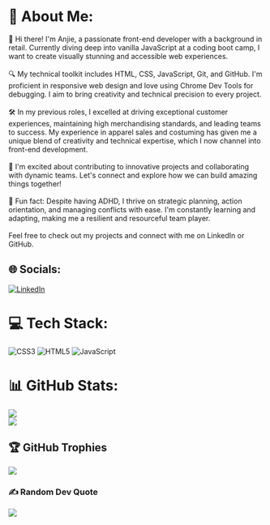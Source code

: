 # 💫 About Me:
👋 Hi there! I'm Anjie, a passionate front-end developer with a background in retail. Currently diving deep into vanilla JavaScript at a coding boot camp, I want to create visually stunning and accessible web experiences.<br><br>🔍 My technical toolkit includes HTML, CSS, JavaScript, Git, and GitHub. I'm proficient in responsive web design and love using Chrome Dev Tools for debugging. I aim to bring creativity and technical precision to every project.<br><br>🛠 In my previous roles, I excelled at driving exceptional customer experiences, maintaining high merchandising standards, and leading teams to success. My experience in apparel sales and costuming has given me a unique blend of creativity and technical expertise, which I now channel into front-end development.<br><br>🚀 I'm excited about contributing to innovative projects and collaborating with dynamic teams. Let's connect and explore how we can build amazing things together!<br><br>🌟 Fun fact: Despite having ADHD, I thrive on strategic planning, action orientation, and managing conflicts with ease. I'm constantly learning and adapting, making me a resilient and resourceful team player.<br><br>Feel free to check out my projects and connect with me on LinkedIn or GitHub.


## 🌐 Socials:
[![LinkedIn](https://img.shields.io/badge/LinkedIn-%230077B5.svg?logo=linkedin&logoColor=white)](https://linkedin.com/in/www.linkedin.com/in/anjiemay23) 

# 💻 Tech Stack:
![CSS3](https://img.shields.io/badge/css3-%231572B6.svg?style=for-the-badge&logo=css3&logoColor=white) ![HTML5](https://img.shields.io/badge/html5-%23E34F26.svg?style=for-the-badge&logo=html5&logoColor=white) ![JavaScript](https://img.shields.io/badge/javascript-%23323330.svg?style=for-the-badge&logo=javascript&logoColor=%23F7DF1E)
# 📊 GitHub Stats:
![](https://github-readme-stats.vercel.app/api?username=Anjie-MF&theme=highcontrast&hide_border=false&include_all_commits=false&count_private=false)<br/>
![](https://github-readme-stats.vercel.app/api/top-langs/?username=Anjie-MF&theme=highcontrast&hide_border=false&include_all_commits=false&count_private=false&layout=compact)

## 🏆 GitHub Trophies
![](https://github-profile-trophy.vercel.app/?username=Anjie-MF&theme=radical&no-frame=false&no-bg=true&margin-w=4)

### ✍️ Random Dev Quote
![](https://quotes-github-readme.vercel.app/api?type=horizontal&theme=gruvbox)


<!-- Proudly created with GPRM ( https://gprm.itsvg.in ) -->
